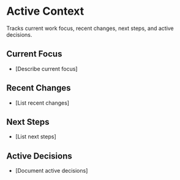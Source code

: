 # Active Context

Tracks current work focus, recent changes, next steps, and active decisions.

## Current Focus
- [Describe current focus]

## Recent Changes
- [List recent changes]

## Next Steps
- [List next steps]

## Active Decisions
- [Document active decisions] 